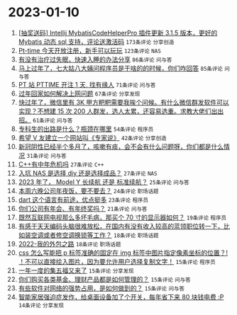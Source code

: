 # 2023-01-10

1. [[抽奖送码] Intellij MybatisCodeHelperPro 插件更新 3.1.5 版本，更好的 Mybatis 动态 sql 支持，评论送激活码](https://www.v2ex.com/t/907864) `173条评论` `分享创造`
1. [Pt-time 今天开放注册，新手可以玩玩](https://www.v2ex.com/t/907792) `123条评论` `NAS`
1. [有没有治疗过失眠，快速入睡的办法分享](https://www.v2ex.com/t/907790) `86条评论` `问与答`
1. [马上过年了，七大姑八大姨问程序员是干啥的的时候，你们咋回答](https://www.v2ex.com/t/907843) `85条评论` `问与答`
1. [PT 站 PTTIME 开注 1 天, 找有缘人](https://www.v2ex.com/t/907786) `71条评论` `问与答`
1. [过年回家如何解决上网问题](https://www.v2ex.com/t/907835) `67条评论` `分享发现`
1. [快过年了，微信里有 3K 甲方粑粑需要我挨个问候。有什么微信群发软件可以实现？不想建 15 次 200 人群发，选人太累，还容易选重。求教大佬们出出招。](https://www.v2ex.com/t/907798) `61条评论` `问与答`
1. [专科生的出路是什么？瓶颈在哪里](https://www.v2ex.com/t/907921) `54条评论` `程序员`
1. [希望 V 友建立一个网站叫《专家说》](https://www.v2ex.com/t/907899) `42条评论` `分享创造`
1. [新冠阴性已经半个多月了，咳嗽有痰，会不会有什么问题呀，你们都是什么情况](https://www.v2ex.com/t/907815) `31条评论` `问与答`
1. [C++有中年危机吗](https://www.v2ex.com/t/907824) `27条评论` `C++`
1. [入坑 NAS 是选择 diy 还是选择成品？](https://www.v2ex.com/t/907802) `27条评论` `NAS`
1. [2023 年了， Model Y 长续航 还是 标准续航？](https://www.v2ex.com/t/907826) `25条评论` `问与答`
1. [本周六晚公司年夜饭，要不要去？](https://www.v2ex.com/t/907917) `24条评论` `职场话题`
1. [dart 这个语言有前途，优点挺多](https://www.v2ex.com/t/907891) `23条评论` `程序员`
1. [你们公司有年会、有年终奖吗？](https://www.v2ex.com/t/907857) `21条评论` `问与答`
1. [既然互联网电视那么多坏毛病，那买个 70 寸的显示器如何？](https://www.v2ex.com/t/907804) `19条评论` `程序员`
1. [有感于天天编码头脑很难放松，在国内有没有收入较高的蓝领职位转一下，比如装空调或者修空调换锁等工作？](https://www.v2ex.com/t/907827) `18条评论` `职场话题`
1. [2022-我的外包之路](https://www.v2ex.com/t/907797) `18条评论` `职场话题`
1. [css 怎么写能把 p 标签准确的固定在 img 标签中图片指定像素坐标的位置？! ！不可以直接绘入图片，因为要允许用户选择复制文字！](https://www.v2ex.com/t/907868) `15条评论` `程序员`
1. [一年一度的集五福又来了](https://www.v2ex.com/t/907823) `15条评论` `分享发现`
1. [你们购买各类基金、理财产品都是如何管理的？](https://www.v2ex.com/t/907784) `15条评论` `问与答`
1. [有些软件对网络的强势占用，是如何做到的？](https://www.v2ex.com/t/907775) `15条评论` `问与答`
1. [智能家居强迫症发作，给桌面设备加了个开关，每年省下来 80 块钱电费 :P](https://www.v2ex.com/t/907910) `14条评论` `分享发现`
